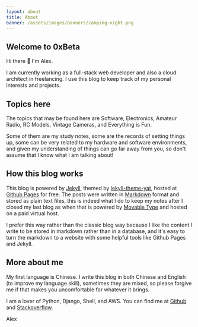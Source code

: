 ```yaml
---
layout: about
title: About
banner: /assets/images/banners/camping-night.png
---
```


## Welcome to 0xBeta

Hi there 👋  I'm Alex.

I am currently working as a full-stack web developer and also a cloud architect in freelancing.
I use this blog to keep track of my personal interests and projects. 

## Topics here

The topics that may be found here are Software, Electronics, Amateur Radio,
RC Models, Vintage Cameras, and Everything is Fun.

Some of them are my study notes, some are the records of setting
things up, some can be very related to my hardware and software
environments, and given my understanding of things can go far away from you, so
don't assume that I know what I am talking about!


## How this blog works

This blog is powered by [Jekyll](https://github.com/jekyll/jekyll), themed
by [jekyll-theme-yat](https://github.com/jeffreytse/jekyll-theme-yat), hosted at
[Github Pages](https://pages.github.com) for free. The posts were
written in [Markdown](https://en.wikipedia.org/wiki/Markdown) format and stored
as plain text files, this is indeed what I do to keep my notes after I closed
my last blog as when that is powered by [Movable Type](https://www.movabletype.org)
and hosted on a paid virtual host.

I prefer this way rather than the classic blog way because I like the
content I write to be stored in markdown rather than in a database,
and it's easy to turn the markdown to a website with some helpful
tools like Github Pages and Jekyll.

## More about me

My first language is Chinese. I write this blog in both Chinese and English
(to improve my language skill), sometimes they are mixed, so please forgive
me if that makes you uncomfortable for whatever it brings.

I am a lover of Python, Django, Shell, and AWS. You can find me at [Github](https://github.com/{{site.github_username}}) and [Stackoverflow](https://stackoverflow.com/users/{{site.stackoverflow_username}}).

Alex
